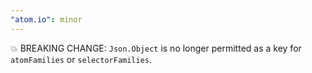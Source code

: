 ```yaml
---
"atom.io": minor
---
```


💥 BREAKING CHANGE: `Json.Object` is no longer permitted as a key for `atomFamilies` or `selectorFamilies`.
